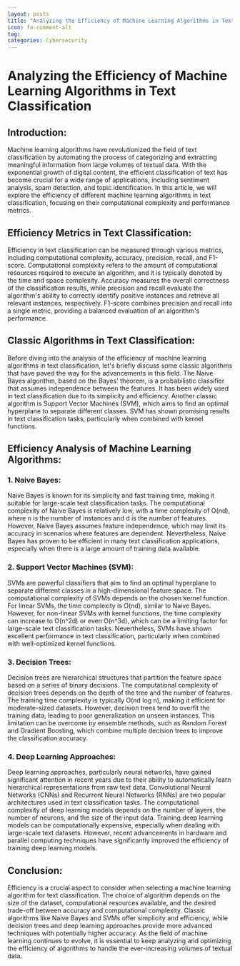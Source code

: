 ```yaml
---
layout: posts
title: "Analyzing the Efficiency of Machine Learning Algorithms in Text Classification"
icon: fa-comment-alt
tag:      
categories: Cybersecurity
---
```



# Analyzing the Efficiency of Machine Learning Algorithms in Text Classification

## Introduction:
Machine learning algorithms have revolutionized the field of text classification by automating the process of categorizing and extracting meaningful information from large volumes of textual data. With the exponential growth of digital content, the efficient classification of text has become crucial for a wide range of applications, including sentiment analysis, spam detection, and topic identification. In this article, we will explore the efficiency of different machine learning algorithms in text classification, focusing on their computational complexity and performance metrics.

## Efficiency Metrics in Text Classification:
Efficiency in text classification can be measured through various metrics, including computational complexity, accuracy, precision, recall, and F1-score. Computational complexity refers to the amount of computational resources required to execute an algorithm, and it is typically denoted by the time and space complexity. Accuracy measures the overall correctness of the classification results, while precision and recall evaluate the algorithm's ability to correctly identify positive instances and retrieve all relevant instances, respectively. F1-score combines precision and recall into a single metric, providing a balanced evaluation of an algorithm's performance.

## Classic Algorithms in Text Classification:
Before diving into the analysis of the efficiency of machine learning algorithms in text classification, let's briefly discuss some classic algorithms that have paved the way for the advancements in this field. The Naive Bayes algorithm, based on the Bayes' theorem, is a probabilistic classifier that assumes independence between the features. It has been widely used in text classification due to its simplicity and efficiency. Another classic algorithm is Support Vector Machines (SVM), which aims to find an optimal hyperplane to separate different classes. SVM has shown promising results in text classification tasks, particularly when combined with kernel functions.

## Efficiency Analysis of Machine Learning Algorithms:
### 1. Naive Bayes:
Naive Bayes is known for its simplicity and fast training time, making it suitable for large-scale text classification tasks. The computational complexity of Naive Bayes is relatively low, with a time complexity of O(nd), where n is the number of instances and d is the number of features. However, Naive Bayes assumes feature independence, which may limit its accuracy in scenarios where features are dependent. Nevertheless, Naive Bayes has proven to be efficient in many text classification applications, especially when there is a large amount of training data available.

### 2. Support Vector Machines (SVM):
SVMs are powerful classifiers that aim to find an optimal hyperplane to separate different classes in a high-dimensional feature space. The computational complexity of SVMs depends on the chosen kernel function. For linear SVMs, the time complexity is O(nd), similar to Naive Bayes. However, for non-linear SVMs with kernel functions, the time complexity can increase to O(n^2d) or even O(n^3d), which can be a limiting factor for large-scale text classification tasks. Nevertheless, SVMs have shown excellent performance in text classification, particularly when combined with well-optimized kernel functions.

### 3. Decision Trees:
Decision trees are hierarchical structures that partition the feature space based on a series of binary decisions. The computational complexity of decision trees depends on the depth of the tree and the number of features. The training time complexity is typically O(nd log n), making it efficient for moderate-sized datasets. However, decision trees tend to overfit the training data, leading to poor generalization on unseen instances. This limitation can be overcome by ensemble methods, such as Random Forest and Gradient Boosting, which combine multiple decision trees to improve the classification accuracy.

### 4. Deep Learning Approaches:
Deep learning approaches, particularly neural networks, have gained significant attention in recent years due to their ability to automatically learn hierarchical representations from raw text data. Convolutional Neural Networks (CNNs) and Recurrent Neural Networks (RNNs) are two popular architectures used in text classification tasks. The computational complexity of deep learning models depends on the number of layers, the number of neurons, and the size of the input data. Training deep learning models can be computationally expensive, especially when dealing with large-scale text datasets. However, recent advancements in hardware and parallel computing techniques have significantly improved the efficiency of training deep learning models.

## Conclusion:
Efficiency is a crucial aspect to consider when selecting a machine learning algorithm for text classification. The choice of algorithm depends on the size of the dataset, computational resources available, and the desired trade-off between accuracy and computational complexity. Classic algorithms like Naive Bayes and SVMs offer simplicity and efficiency, while decision trees and deep learning approaches provide more advanced techniques with potentially higher accuracy. As the field of machine learning continues to evolve, it is essential to keep analyzing and optimizing the efficiency of algorithms to handle the ever-increasing volumes of textual data.